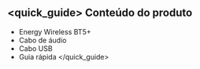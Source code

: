 ## <quick_guide> Conteúdo do produto

* Energy Wireless BT5+ 
* Cabo de áudio
* Cabo USB
* Guia rápida
</quick_guide>
